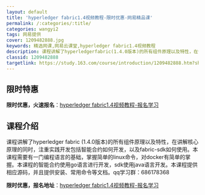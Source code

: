 ```yaml
---
layout: default
title: 'hyperledger fabric1.4视频教程-限时优惠-网易精品课'
permalink: /:categories/:title/
categories: wangyi2
tags: 网易提供
cover: 1209482888.jpg
keywords: 精选网课,网易云课堂,hyperledger fabric1.4视频教程
description: 课程讲解了hyperledgerfabric(1.4.0版本)的所有组件原理以及特性，在讲解核心原理的同时，注重实践开发
classid: 1209482888
targetlink: https://study.163.com/course/introduction/1209482888.htm?share=1&shareId=1025206652&utm_campaign=share&utm_medium=iphoneShare&utm_source=&utm_u=1025206652
---
```


## 限时特惠

**限时优惠，火速报名**：[hyperledger fabric1.4视频教程-报名学习](https://study.163.com/course/introduction/1209482888.htm?share=1&shareId=1025206652&utm_campaign=share&utm_medium=iphoneShare&utm_source=&utm_u=1025206652)

## 课程介绍

课程讲解了hyperledger fabric (1.4.0版本)的所有组件原理以及特性，在讲解核心原理的同时，注重实践开发包括智能合约如何开发，以及fabric-sdk如何使用。本课程需要有一门编程语言的基础，掌握简单的linux命令，对docker有简单的掌握。本课程的智能合约使用go语言进行开发，sdk使用java语言开发。本课程提供相应源码，并且提供安装、常用命令等文档。qq学习群：686178368

**限时优惠，报名地址**：[hyperledger fabric1.4视频教程-报名学习](https://study.163.com/course/introduction/1209482888.htm?share=1&shareId=1025206652&utm_campaign=share&utm_medium=iphoneShare&utm_source=&utm_u=1025206652)

